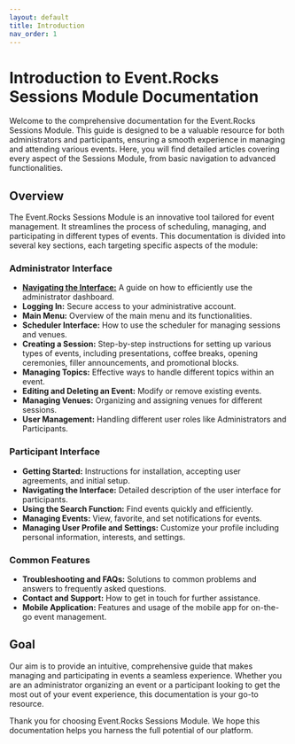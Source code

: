 ```yaml
---
layout: default
title: Introduction
nav_order: 1
---
```


# Introduction to Event.Rocks Sessions Module Documentation

Welcome to the comprehensive documentation for the Event.Rocks Sessions Module. This guide is designed to be a valuable resource for both administrators and participants, ensuring a smooth experience in managing and attending various events. Here, you will find detailed articles covering every aspect of the Sessions Module, from basic navigation to advanced functionalities.

## Overview

The Event.Rocks Sessions Module is an innovative tool tailored for event management. It streamlines the process of scheduling, managing, and participating in different types of events. This documentation is divided into several key sections, each targeting specific aspects of the module:

### Administrator Interface

- [**Navigating the Interface:**](https://egoranuchin.github.io/merk.team-test/administration/navigating-the-interface.html) A guide on how to efficiently use the administrator dashboard.
- **Logging In:** Secure access to your administrative account.
- **Main Menu:** Overview of the main menu and its functionalities.
- **Scheduler Interface:** How to use the scheduler for managing sessions and venues.
- **Creating a Session:** Step-by-step instructions for setting up various types of events, including presentations, coffee breaks, opening ceremonies, filler announcements, and promotional blocks.
- **Managing Topics:** Effective ways to handle different topics within an event.
- **Editing and Deleting an Event:** Modify or remove existing events.
- **Managing Venues:** Organizing and assigning venues for different sessions.
- **User Management:** Handling different user roles like Administrators and Participants.

### Participant Interface

- **Getting Started:** Instructions for installation, accepting user agreements, and initial setup.
- **Navigating the Interface:** Detailed description of the user interface for participants.
- **Using the Search Function:** Find events quickly and efficiently.
- **Managing Events:** View, favorite, and set notifications for events.
- **Managing User Profile and Settings:** Customize your profile including personal information, interests, and settings.

### Common Features

- **Troubleshooting and FAQs:** Solutions to common problems and answers to frequently asked questions.
- **Contact and Support:** How to get in touch for further assistance.
- **Mobile Application:** Features and usage of the mobile app for on-the-go event management.

## Goal

Our aim is to provide an intuitive, comprehensive guide that makes managing and participating in events a seamless experience. Whether you are an administrator organizing an event or a participant looking to get the most out of your event experience, this documentation is your go-to resource.

Thank you for choosing Event.Rocks Sessions Module. We hope this documentation helps you harness the full potential of our platform.